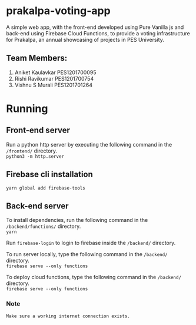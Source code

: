 # prakalpa-voting-app
A simple web app, with the front-end developed using  Pure Vanilla js and back-end using Firebase Cloud Functions, to provide a voting infrastructure for Prakalpa, an annual showcasing of projects in PES University.

## Team Members:
1.  Aniket Kaulavkar PES1201700095
2.  Rishi Ravikumar PES1201700754
3.  Vishnu S Murali PES1201701264

# Running

## Front-end server
Run a python http server by executing the following command in the `/frontend/` directory. \
``` python3 -m http.server ```

## Firebase cli installation
``` yarn global add firebase-tools ```

## Back-end server
To install dependencies, run the following command in the `/backend/functions/` directory. \
``` yarn ```

Run `firebase-login` to login to firebase inside the `/backend/` directory.

To run server locally, type the following command in the `/backend/` directory. \
``` firebase serve --only functions ```

To deploy cloud functions, type the following command in the `/backend/` directory. \
``` firebase serve --only functions ```

### Note
    Make sure a working internet connection exists.
